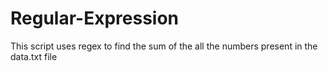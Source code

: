 # Regular-Expression
This script uses regex to find the sum of the all the numbers present in the data.txt file
